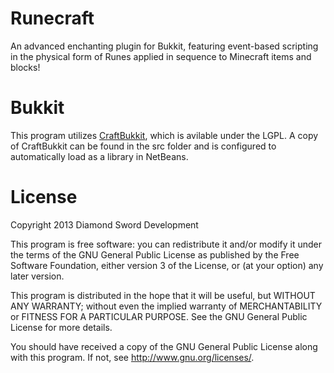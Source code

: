 Runecraft
=========

An advanced enchanting plugin for Bukkit, featuring event-based scripting in the physical form of Runes applied in sequence to Minecraft items and blocks!

# Bukkit
This program utilizes [CraftBukkit](http://dl.bukkit.org/), which is avilable under the LGPL. A copy of CraftBukkit can be found in the src folder and is configured to automatically load as a library in NetBeans.

# License
Copyright 2013 Diamond Sword Development

This program is free software: you can redistribute it and/or modify it under the terms of the GNU General Public License as published by the Free Software Foundation, either version 3 of the License, or (at your option) any later version.

This program is distributed in the hope that it will be useful, but WITHOUT ANY WARRANTY; without even the implied warranty of MERCHANTABILITY or FITNESS FOR A PARTICULAR PURPOSE. See the GNU General Public License for more details.

You should have received a copy of the GNU General Public License along with this program. If not, see <http://www.gnu.org/licenses/>.

